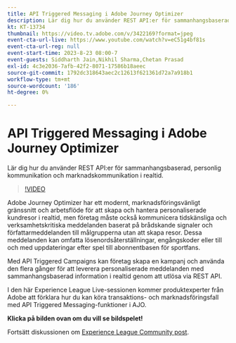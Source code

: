 ```yaml
---
title: API Triggered Messaging i Adobe Journey Optimizer
description: Lär dig hur du använder REST API:er för sammanhangsbaserad, personlig kommunikation och marknadskommunikation i realtid.
kt: KT-13734
thumbnail: https://video.tv.adobe.com/v/3422169?format=jpeg
event-cta-url-live: https://www.youtube.com/watch?v=eC51g4bf81s
event-cta-url-reg: null
event-start-time: 2023-8-23 08:00-7
event-guests: Siddharth Jain,Nikhil Sharma,Chetan Prasad
exl-id: 4c3e2036-7afb-42f2-8071-17586b18aeec
source-git-commit: 1792dc318643aec2c12613f621361d72a7a918b1
workflow-type: tm+mt
source-wordcount: '186'
ht-degree: 0%

---
```


# API Triggered Messaging i Adobe Journey Optimizer

Lär dig hur du använder REST API:er för sammanhangsbaserad, personlig kommunikation och marknadskommunikation i realtid.

>[!VIDEO](https://video.tv.adobe.com/v/3422169/?learn=on)

Adobe Journey Optimizer har ett modernt, marknadsföringsvänligt gränssnitt och arbetsflöde för att skapa och hantera personaliserade kundresor i realtid, men företag måste också kommunicera tidskänsliga och verksamhetskritiska meddelanden baserat på brådskande signaler och författarmeddelanden till målgrupperna utan att skapa resor. Dessa meddelanden kan omfatta lösenordsåterställningar, engångskoder eller till och med uppdateringar efter spel till abonnentbasen för sportfans.

Med API Triggered Campaigns kan företag skapa en kampanj och använda den flera gånger för att leverera personaliserade meddelanden med sammanhangsbaserad information i realtid genom att utlösa via REST API.

I den här Experience League Live-sessionen kommer produktexperter från Adobe att förklara hur du kan köra transaktions- och marknadsföringsfall med API Triggered Messaging-funktioner i AJO.

**Klicka på bilden ovan om du vill se bildspelet!**

Fortsätt diskussionen om [Experience League Community post](https://experienceleaguecommunities.adobe.com/t5/journey-optimizer-discussions/experience-league-live-post-session-discussion-api-triggered/m-p/614273#M132).
